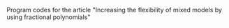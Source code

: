 Program codes for the article "Increasing the flexibility of mixed models by using fractional polynomials"
